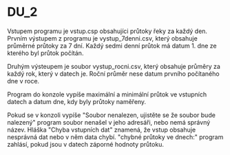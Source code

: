 # DU_2

Vstupem programu je vstup.csp obsahujíci průtoky řeky za každý den. 
Prvním výstupem z programu je vystup_7denni.csv, který obsahuje průměrné průtoky za 7 dní. Každý sedmi denní průtok má datum 1. dne ze kterého byl průtok počítán. 

Druhým výsteupem je soubor vystup_rocni.csv, který obsahuje průměry za každý rok, který v datech je. Roční průměr nese datum prvního počítaného dne v roce. 

Program do konzole vypíše maximální a minimální průtok ve vstupních datech a datum dne, kdy byly průtoky naměřeny.

Pokud se v konzoli vypíše "Soubor nenalezen, ujistěte se že soubor bude nalezený" program soubor nenašel v jeho adresáři, nebo nemá správný název. 
Hláška "Chyba vstupních dat" znamená, že vstup obsahuje nesprávná dat nebo v něm data chybí.
"chybné průtoky ve dnech:" program zahlásí, pokud jsou v datech záporné hodnoty průtoku. 





